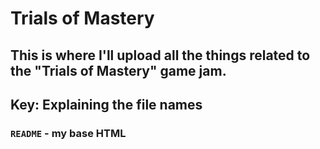 # Trials of Mastery
## This is where I'll upload all the things related to the "Trials of Mastery" game jam.

## Key: Explaining the file names
### `README` - my base HTML